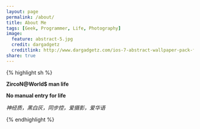 ```yaml
---
layout: page
permalink: /about/
title: About Me
tags: [Geek, Programmer, Life, Photography]
image:
  feature: abstract-5.jpg
  credit: dargadgetz
  creditlink: http://www.dargadgetz.com/ios-7-abstract-wallpaper-pack-for-iphone-5-and-ipod-touch-retina/
share: true
---
```


{% highlight sh %}

**ZircoN@World$ man life**

**No manual entry for life**

*神经质，黑白灰，同步控，爱摄影，爱华语*

{% endhighlight %}

